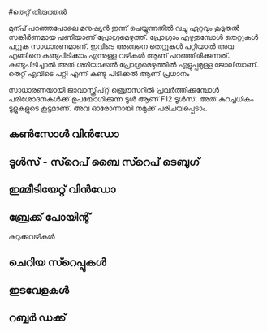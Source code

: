 #തെറ്റ് തിരുത്തൽ

മുന്പ് പറഞ്ഞപോലെ മനുഷ്യന്‍ ഇന്ന് ചെയ്യുന്നതില്‍ വച്ചു ഏറ്റവും കൂടുതല്‍ സങ്കീര്‍ണമായ പണിയാണ് പ്രോഗ്രമെഴുത്ത്. പ്രോഗ്രാം എഴുതുമ്പോള്‍ തെറ്റുകള്‍ പറ്റുക സാധാരണമാണ്. ഇവിടെ അങ്ങനെ തെറ്റുകള്‍ പറ്റിയാല്‍ അവ എങ്ങിനെ കണ്ടുപിടിക്കാം എന്നുള്ള വഴികള്‍ ആണ് പറഞ്ഞിരിക്കുന്നത്. കണ്ടുപിടിച്ചാല്‍ അത് ശരിയാക്കല്‍ പ്രോഗ്രമെഴുത്തില്‍ എളുപ്പമുള്ള ജോലിയാണ്. തെറ്റ് എവിടെ പറ്റി എന്ന് കണ്ടു പിടിക്കല്‍ ആണ് പ്രധാനം

സാധാരണയായി ജാവാസ്ക്രിപ്റ്റ് ബ്രൌസറില്‍ പ്രവര്‍ത്തിക്കുമ്പോള്‍ പരിശോദനകള്‍ക്ക് ഉപയോഗിക്കുന്ന ടൂള്‍ ആണ് F12 ടൂള്‍സ്. അത് കുറച്ചധികം ടൂളുകളുടെ കൂട്ടമാണ്. അവ ഓരോന്നായി നമുക്ക് പരിചയപ്പെടാം.

## കണ്‍സോള്‍ വിന്‍ഡോ



## ടൂള്‍സ് - സ്റെപ് ബൈ സ്റെപ് ടെബുഗ്

## ഇമ്മീടിയേറ്റ് വിന്‍ഡോ

## ബ്രേക്ക്‌ പോയിന്റ്‌

കുറുക്കുവഴികള്‍

## ചെറിയ സ്റെപ്പുകള്‍

## ഇടവേളകള്‍

## റബ്ബര്‍ ഡക്ക്

